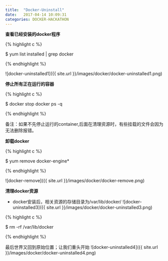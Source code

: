 ```yaml
---
title:  "Docker-Uninstall"
date:   2017-04-14 10:09:31
categories: DOCKER-HACKATHON
---
```


**查看已经安装的docker程序**


{% highlight c %}

$ yum list installed | grep docker

{% endhighlight %}

![docker-uninstalled1]({{ site.url }}/images/docker/docker-uninstalled1.png)

**停止所有正在运行的容器**

{% highlight c %}

$ docker stop docker ps -q 

{% endhighlight %}

备注：如果不先停止运行的container,后面在清理资源时，有些挂载的文件会因为无法删除报错。

**卸载docker**

{% highlight c %}

$ yum remove docker-engine*

{% endhighlight %}

![docker-remove]({{ site.url }}/images/docker/docker-remove.png)

**清理docker资源**

- docker安装后，相关资源的存储目录为/var/lib/docker/
![docker-uninstalled3]({{ site.url }}/images/docker/docker-uninstalled3.png)

{% highlight c %}

$ rm -rf /var/lib/docker

{% endhighlight %}

最后世界又回到原始位置；让我们重头开始
![docker-uninstalled4]({{ site.url }}/images/docker/docker-uninstalled4.png)